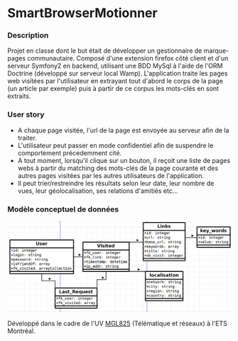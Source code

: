 SmartBrowserMotionner
=============

### Description ###
Projet en classe dont le but était de développer un gestionnaire de marque-pages communautaire.
Composé d'une extension firefox côté client et d'un serveur Symfony2 en backend, utilisant une BDD MySql à l'aide de l'ORM Doctrine (développé sur serveur local Wamp).
L'application traite les pages web visitées par l'utilisateur en extrayant tout d'abord le corps de la page (un article par exemple) puis à partir de ce corpus les mots-clés en sont
extraits.

### User story ###
- A chaque page visitée, l'url de la page est envoyée au serveur afin de la traiter.
- L'utilisateur peut passer en mode confidentiel afin de suspendre le comportement précedemment cité.
- A tout moment, lorsqu'il clique sur un bouton, il reçoit une liste de pages webs à partir du matching des mots-clés de la page courante et des autres pages visitées par
les autres utilisateurs de l'application.
- Il peut trier/restreindre les résultats selon leur date, leur nombre de vues, leur géolocalisation, ses relations d'amitiés etc...

### Modèle conceptuel de données ###

![architecture](server/mcd.png)

Développé dans le cadre de l'UV [MGL825](http://www.etudier.uqam.ca/cours?sigle=MGL825) (Télématique et réseaux) à l'ETS Montréal.